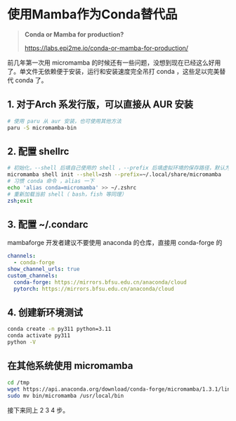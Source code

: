 # 使用Mamba作为Conda替代品

> **Conda or Mamba for production?**
>
> https://labs.epi2me.io/conda-or-mamba-for-production/

前几年第一次用 micromamba 的时候还有一些问题，没想到现在已经这么好用了。单文件无依赖便于安装，运行和安装速度完全吊打 conda ，这些足以完美替代 conda 了。

## 1. 对于Arch 系发行版，可以直接从 AUR 安装

```bash
# 使用 paru 从 aur 安装，也可使用其他方法
paru -S micromamba-bin
```

## 2. 配置 shellrc

```bash
# 初始化，--shell 后填自己使用的 shell ，--prefix 后填虚拟环境的保存路径，默认为 ~/micromamba
micromamba shell init --shell=zsh --prefix=~/.local/share/micromamba
# 习惯 conda 命令 ，alias 一下
echo 'alias conda=micromamba' >> ~/.zshrc
# 重新加载当前 shell（ bash，fish 等同理）
zsh;exit
```

## 3. 配置 ~/.condarc

mambaforge 开发者建议不要使用 anaconda 的仓库，直接用 conda-forge 的

```yaml
channels:
  - conda-forge
show_channel_urls: true
custom_channels:
  conda-forge: https://mirrors.bfsu.edu.cn/anaconda/cloud
  pytorch: https://mirrors.bfsu.edu.cn/anaconda/cloud
```

## 4. 创建新环境测试

```bash
conda create -n py311 python=3.11
conda activate py311
python -V
```

## 在其他系统使用 micromamba

```bash
cd /tmp
wget https://api.anaconda.org/download/conda-forge/micromamba/1.3.1/linux-64/micromamba-1.3.1-0.tar.bz2 -O-|tar jxvf - bin/micromamba
sudo mv bin/micromamba /usr/local/bin
```

接下来同上 2 3 4 步。
